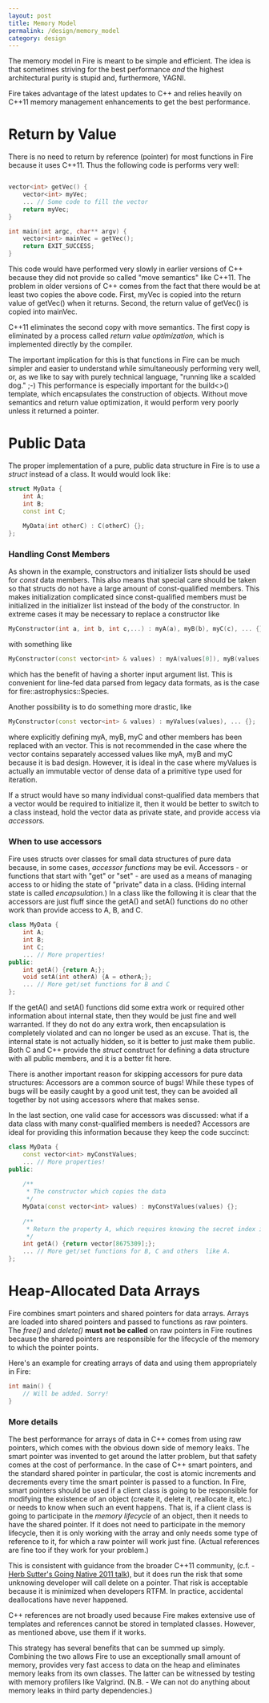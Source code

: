 ```yaml
---
layout: post
title: Memory Model
permalink: /design/memory_model
category: design
---
```


The memory model in Fire is meant to be simple and efficient. The idea is that sometimes striving for the best performance _and_ the highest architectural purity is stupid and, furthermore, YAGNI.

Fire takes advantage of the latest updates to C++ and relies heavily on C++11 memory management enhancements to get the best performance.

# Return by Value

There is no need to return by reference (pointer) for most functions in Fire because it uses C++11. Thus the following code is performs very well:

```cpp

vector<int> getVec() {
	vector<int> myVec;
	... // Some code to fill the vector
	return myVec;
}

int main(int argc, char** argv) {
    vector<int> mainVec = getVec();
    return EXIT_SUCCESS;
}
```

This code would have performed very slowly in earlier versions of C++ because they did not provide so called "move semantics" like C++11. The problem in older versions of C++ comes from the fact that there would be at least two copies the above code. First, myVec is copied into the return value of getVec() when it returns. Second, the return value of getVec() is copied into mainVec. 

C++11 eliminates the second copy with move semantics. The first copy is eliminated by a process called *return value optimization,* which is implemented directly by the compiler.

The important implication for this is that functions in Fire can be much simpler and easier to understand while simultaneously performing very well, or, as we like to say with purely technical language, "running like a scalded dog." ;-) This performance is especially important for the build<>()
template, which encapsulates the construction of objects. Without move semantics and return value optimization, it would perform very poorly unless it returned a pointer.

# Public Data

The proper implementation of a pure, public data structure in Fire is to use a *struct* instead of a class. It would would look like:

```cpp
struct MyData {
    int A;
    int B;
    const int C;
    
    MyData(int otherC) : C(otherC) {};
};
```

### Handling Const Members 
As shown in the example, constructors and initializer lists should be used for *const* data members. This also means that special care should be taken so that structs do not have a large amount of const-qualified members. This makes initialization complicated since const-qualified members must be initialized in the initializer list instead of the
body of the constructor. In extreme cases it may be necessary to replace a constructor like

```cpp
MyConstructor(int a, int b, int c,...) : myA(a), myB(b), myC(c), ... {};
```

with something like

```cpp
MyConstructor(const vector<int> & values) : myA(values[0]), myB(values[1]), myC(values[2]), ... {};

```

which has the benefit of having a shorter input argument list. This is convenient for line-fed data
parsed from legacy data formats, as is the case for fire::astrophysics::Species.

Another possibility is to do something more drastic, like

```cpp
MyConstructor(const vector<int> & values) : myValues(values), ... {};
```

where explicitly defining myA, myB, myC and other members has been replaced with an vector. This is not recommended in the case where the vector contains separately accessed values like myA, myB and myC because it is bad design. However, it is ideal in the case where myValues is actually an immutable vector of dense data of a primitive type used for iteration.

If a struct would have so many individual const-qualified data members that a vector would be required to initialize it, then it would be better to switch to a class instead, hold the vector data as private
state, and provide access via *accessors.* 

### When to use accessors

Fire uses structs over classes for small data structures of pure data because, in some cases, *accessor functions* may be evil. Accessors - or functions that start with "get" or "set" - are used as a means of managing access to or hiding the state of "private" data in a class. (Hiding internal state is called *encapsulation.*) In a class like the following it is clear that the accessors are just fluff since the getA() and setA() functions do no other work than provide access to A, B, and C.

```cpp
class MyData {
    int A;
    int B;
    int C;
    ... // More properties!
public:
    int getA() {return A;};
    void setA(int otherA) {A = otherA;};
    ... // More get/set functions for B and C 
};
```

If the getA() and setA() functions did some extra work or required other information about internal state, then they would be just fine and well warranted. If they do not do any extra work, then encapsulation is completely violated and can no longer be used as an excuse. That is, the internal state is not actually hidden, so it is better to just make them public. Both C and C++ provide the *struct* construct for defining a data structure with all public members, and it is a better fit here. 

There is another important reason for skipping accessors for pure data structures: Accessors are a common source of bugs! While these types of bugs will be easily caught by a good unit test, they can be avoided all together by not using accessors where that makes sense.

In the last section, one valid case for accessors was discussed: what if a data class with many const-qualified members is needed? Accessors are ideal for providing this information because they keep the
code succinct:

```cpp
class MyData {
    const vector<int> myConstValues;
    ... // More properties!
public:
    
    /**
     * The constructor which copies the data
     */
    MyData(const vector<int> values) : myConstValues(values) {};
    
    /**
     * Return the property A, which requires knowing the secret index in the secret vector.
     */
    int getA() {return vector[8675309];};
    ... // More get/set functions for B, C and others  like A.
};
```

# Heap-Allocated Data Arrays


Fire combines smart pointers and shared pointers for data arrays. Arrays are loaded into shared pointers and passed to functions as raw pointers. The _free()_ and _delete()_ **must not be called** on raw pointers in Fire routines because the shared pointers are responsible for the lifecycle of the memory to which the pointer points.

Here's an example for creating arrays of data and using them appropriately in Fire:

```cpp
int main() {
    // Will be added. Sorry!
}
```

### More details

The best performance for arrays of data in C++ comes from using raw pointers, which comes with the obvious
down side of memory leaks. The smart pointer was invented to get around the latter problem, but that safety comes at the cost of performance. In the case of C++ smart pointers, and the standard shared pointer in particular, the cost is atomic increments and decrements every time the smart pointer is passed to a function. In Fire, smart pointers should be used if a client class is going to be responsible
for modifying the existence of an object (create it, delete it, reallocate it,
etc.) or needs to know when such an event happens. That is, if a client class is going to participate in the _memory lifecycle_ of an object, then it needs to have the shared pointer. If it does not need to participate in the memory lifecycle, then it is only working with the array and only needs some type of reference to it, for which a raw pointer will work just fine. (Actual references are fine too if they work for your problem.)

This is consistent with guidance from the broader C++11 community, (c.f. - [Herb Sutter's Going Native 2011 talk][1]), but it does run the risk that some unknowing developer will call delete on a pointer. That risk is acceptable because it is minimized when developers RTFM. In practice, accidental deallocations have never happened.

C++ references are not broadly used because Fire makes extensive use of templates and references cannot be stored in templated classes. However, as mentioned above, use them if it works.

This strategy has several benefits that can be summed up simply. Combining the two allows Fire to use an exceptionally small amount of memory, provides very fast access to data on the heap and eliminates memory leaks from its own classes. The latter can be witnessed by testing with memory profilers like
Valgrind. (N.B. - We can not do anything about memory leaks in third party
dependencies.)

[1]: http://channel9.msdn.com/Events/GoingNative/GoingNative-2012/C-11-VC-11-and-Beyond